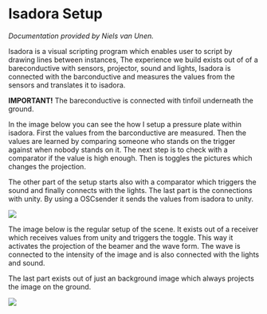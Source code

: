 # Isadora Setup
_Documentation provided by Niels van Unen._

Isadora is a visual scripting program which enables user to script by drawing lines between instances, The experience we build exists out of of a bareconductive with sensors, projector, sound and lights, Isadora is connected with the barconductive and measures the values from the sensors and translates it to isadora. 

__IMPORTANT!__ The bareconductive is connected with tinfoil underneath the ground. 

In the image below you can see the how I setup a pressure plate within isadora. First the values from the barconductive are measured. Then the values are learned by comparing someone who stands on the trigger against when nobody stands on it. The next step is to check with a comparator if the value is high enough. Then is toggles the pictures which changes the projection. 

The other part of the setup starts also with a comparator which triggers the sound and finally connects with the lights. The last part is the connections with unity. By using a OSCsender it sends the values from isadora to unity.

![](https://i.gyazo.com/5ab83a62971bfb40560d789c02a96f83.jpg)

The image below is the regular setup of the scene. It exists out of a receiver which receives values from unity and triggers the toggle. This way it activates the projection of the beamer and the wave form. The wave is connected to the intensity of the image and is also connected with the lights and sound. 

The last part exists out of just an background image which always projects the image on the ground. 

![](https://i.gyazo.com/77e9354a800c497a1589f9950a7ad8b1.jpg)
